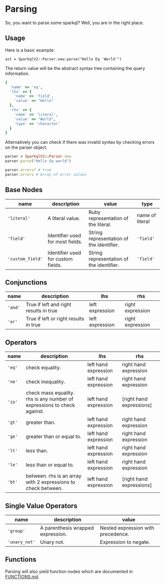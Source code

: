 # Parsing
So, you want to parse some sparkql? Well, you are in the right place.

## Usage

Here is a basic example:

```
ast = SparkqlV2::Parser.new.parse("Hello Eq 'World'")
```

The return value will be the abstract syntax tree containing the query information.

```ruby
{
  'name' => 'eq',
  'lhs' => {
    'name' => 'field',
    'value' => "Hello"
  },
  'rhs' => {
    'name' => 'literal',
    'value' => "World",
    'type' => 'character'
  }
}
```

Alternatively you can check if there was invalid syntax by checking errors on the parser object.

```ruby
parser = SparkqlV2::Parser.new
parser.parse("Hello Eq world")

parser.errors? # true
parser.errors # Array of error values
```

## Base Nodes

name | description | value | type
---- | ----------- | ----- | ----
`'literal'` | A literal value. | Ruby representation of the literal.| name of literal|
`'field'` | Identifier used for most fields. | String representation of the identifier.| `'field'` |
`'custom_field'` | Identifier used for custom fields. | String representation of the identifier.| `'field'` |

## Conjunctions
name | description | lhs | rhs
---- | ----------- | --- | ---
`'and'` | True if left and right results in true | left expression | right expression
`'or'` | True if left or right results in true | left expression | right expression

## Operators
name | description | lhs | rhs
---- | ----------- | --- | ---
`'eq'` | check equality. | left hand expression | right hand expression
`'ne'` | check inequality. | left hand expression | right hand expression
`'in'` | check mass equality. rhs is any number of expressions to check against. | left hand expression | [right hand expressions]
`'gt'` | greater than. | left hand expression | right hand expression
`'ge'` | greater than or equal to. | left hand expression| right hand expression
`'lt'` | less than. | left hand expression| right hand expression
`'le'` | less than or equal to. | left hand expression| right hand expression
`'bt'` | between. rhs is an array with 2 expressions to check between. | left hand expression| [right hand expressions]


## Single Value Operators
name | description | value
---- | ----------- | -----
`'group'` | A parenthesis wrapped expression. | Nested expression with precedence.
`'unary_not'` | Unary not. | Expression to negate.

## Functions

Parsing will also yield function nodes which are documented in [FUNCTIONS.md](docs/FUNCTIONS.md).
